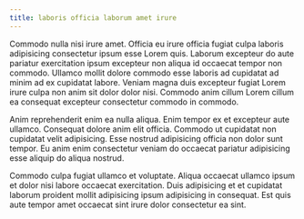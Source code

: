 ```yaml
---
title: laboris officia laborum amet irure
---
```


Commodo nulla nisi irure amet. Officia eu irure officia fugiat culpa laboris adipisicing consectetur ipsum esse Lorem quis. Laborum excepteur do aute pariatur exercitation ipsum excepteur non aliqua id occaecat tempor non commodo. Ullamco mollit dolore commodo esse laboris ad cupidatat ad minim ad ex cupidatat labore. Veniam magna duis excepteur fugiat Lorem irure culpa non anim sit dolor dolor nisi. Commodo anim cillum Lorem cillum ea consequat excepteur consectetur commodo in commodo.

Anim reprehenderit enim ea nulla aliqua. Enim tempor ex et excepteur aute ullamco. Consequat dolore anim elit officia. Commodo ut cupidatat non cupidatat velit adipisicing. Esse nostrud adipisicing officia non dolor sunt tempor. Eu anim enim consectetur veniam do occaecat pariatur adipisicing esse aliquip do aliqua nostrud.

Commodo culpa fugiat ullamco et voluptate. Aliqua occaecat ullamco ipsum et dolor nisi labore occaecat exercitation. Duis adipisicing et et cupidatat laborum proident mollit adipisicing ipsum adipisicing in consequat. Est quis aute tempor amet occaecat sint irure dolor consectetur ea sint.